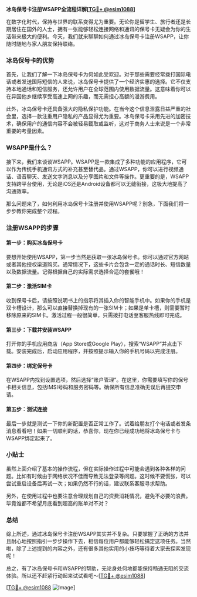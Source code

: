 **冰岛保号卡注册WSAPP全流程详解[[TG💪+ @esim1088](https://t.me/s/esim1088)]**

在数字化时代，保持与世界的联系变得尤为重要。无论你是留学生、旅行者还是长期居住在国外的人士，拥有一张能够轻松连接网络和通讯的保号卡无疑会为你的生活带来极大的便利。今天，我们就来聊聊如何通过冰岛保号卡注册WSAPP，让你随时随地与家人朋友保持联络。

### 冰岛保号卡的优势

首先，让我们了解一下冰岛保号卡为何如此受欢迎。对于那些需要经常拨打国际电话或者发送国际短信的人来说，冰岛保号卡提供了一个经济实惠的选择。它不仅支持本地通话和短信服务，还允许用户在全球范围内使用数据流量。这意味着你可以在异国他乡继续享受高速上网的乐趣，而无需担心高额的漫游费用。

此外，冰岛保号卡还具备强大的隐私保护功能。在当今这个信息泄露日益严重的社会里，选择一款注重用户隐私的产品显得尤为重要。冰岛保号卡采用先进的加密技术，确保用户的通信内容不会被轻易截取或监听，这对于商务人士来说是一个非常重要的考量因素。

### WSAPP是什么？

接下来，我们来谈谈WSAPP。WSAPP是一款集成了多种功能的应用程序，它可以作为传统手机通讯方式的补充甚至替代品。通过WSAPP，你可以进行视频通话、语音聊天、发送文字消息以及分享图片和文件等操作。更重要的是，WSAPP支持跨平台使用，无论是iOS还是Android设备都可以无缝衔接，这极大地提高了沟通效率。

那么问题来了，如何利用冰岛保号卡注册并使用WSAPP呢？别急，下面我们将一步步教你完成整个过程。

### 注册WSAPP的步骤

#### 第一步：购买冰岛保号卡
要想开始使用WSAPP，第一步当然是获取一张冰岛保号卡。你可以通过官方网站或者其他授权渠道购买。通常情况下，这些卡片会包含一定的通话时长、短信数量以及数据流量。记得根据自己的实际需求选择合适的套餐哦！

#### 第二步：激活SIM卡
收到保号卡后，请按照说明书上的指示将其插入你的智能手机中。如果你的手机是双卡槽设计，那么可以直接替换掉现有的一张SIM卡；如果是单卡槽，则需要暂时移除原来的SIM卡。激活过程一般很简单，只需拨打电话至客服热线即可完成。

#### 第三步：下载并安装WSAPP
打开你的手机应用商店（App Store或Google Play），搜索“WSAPP”并点击下载。安装完成后，启动应用程序，并按照提示输入你的手机号码以完成注册。

#### 第四步：绑定保号卡
在WSAPP内找到设置选项，然后选择“账户管理”。在这里，你需要填写你的保号卡相关信息，包括IMSI号码和服务密码等。确保所有信息准确无误后再提交申请。

#### 第五步：测试连接
最后一步就是测试一下你的新配置是否正常工作了。试着给朋友打个电话或者发条消息看看吧！如果一切顺利的话，恭喜你，现在你已经成功地将冰岛保号卡与WSAPP绑定起来了。

### 小贴士

虽然上面介绍了基本的操作流程，但在实际操作过程中可能会遇到各种各样的问题。比如有时候由于网络状况不佳而导致无法登录等问题。这时候不要慌张，可以尝试重启设备后再试一次；如果仍然不行的话，建议联系客服寻求帮助。

另外，在使用过程中也要注意合理规划自己的资费消耗情况，避免不必要的浪费。毕竟谁都不希望月底看到超高的账单对不对？

### 总结

综上所述，通过冰岛保号卡注册WSAPP其实并不复杂。只要掌握了正确的方法并且耐心地按照指引一步步操作下去，相信每位用户都能够轻松搞定这项任务。当然啦，除了上述提到的内容之外，还有很多其他实用的小技巧等待着大家去探索发现呢！

总之，有了冰岛保号卡和WSAPP的帮助，无论身处何地都能保持畅通无阻的交流体验。所以还不赶紧行动起来试试看吧～[[TG💪+ @esim1088](https://t.me/s/esim1088)]

[[TG💪+ @esim1088](https://t.me/s/esim1088) ![Image](https://i.postimg.cc/4NQfJmqS/Snipaste-2025-05-13-00-14-12.png)]